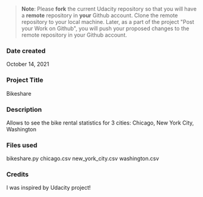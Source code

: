 >**Note**: Please **fork** the current Udacity repository so that you will have a **remote** repository in **your** Github account. Clone the remote repository to your local machine. Later, as a part of the project "Post your Work on Github", you will push your proposed changes to the remote repository in your Github account.

### Date created
October 14, 2021

### Project Title
Bikeshare

### Description
Allows to see the bike rental statistics for 3 cities: Chicago, New York City, Washington

### Files used
bikeshare.py
chicago.csv
new_york_city.csv
washington.csv

### Credits
I was inspired by Udacity project!

